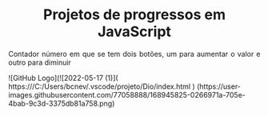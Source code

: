 
<h1 align="center">Projetos de progressos em JavaScript </h1>
<p align="justify"> Contador número em que se tem dois botões, um para aumentar o valor e outro para diminuir </p>
 ![GitHub Logo](![2022-05-17 (1)](   https:///C:/Users/bcnev/.vscode/projeto/Dio/index.html    )
 (https://user-images.githubusercontent.com/77058888/168945825-0266971a-705e-4bab-9c3d-3375db81a758.png)
 

